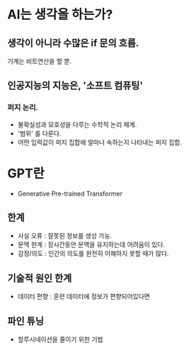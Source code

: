 # AI는 생각을 하는가?

## 생각이 아니라 수많은 if 문의 흐름.
기계는 비트연산을 할 뿐.

## 인공지능의 지능은, '소프트 컴퓨팅'
### 퍼지 논리.
- 불확실성과 모호성을 다루는 수학적 논리 체계.
- '범위' 를 다룬다.
- 어떤 입력값이 퍼지 집합에 얼마나 속하는지 나타내는 퍼지 집합.

# GPT란
- Generative Pre-trained Transformer

## 한계
- 사실 오류 : 잘못된 정보를 생성 가능.
- 문맥 한계 : 장시간동안 문맥을 유지하는데 어려움이 있다.
- 감정/의도 : 인간의 의도를 완전히 이해하지 못할 때가 많다.

## 기술적 원인 한계
- 데이터 편향 : 훈련 데이터에 정보가 편향되어있다면

## 파인 튜닝
- 할루시네이션을 줄이기 위한 기법

